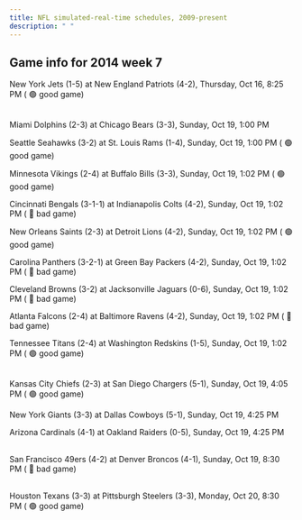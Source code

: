 ```yaml
---
title: NFL simulated-real-time schedules, 2009-present
description: " "
---
```


## Game info for 2014 week 7
New York Jets (1-5) at New England Patriots (4-2), Thursday, Oct 16, 8:25 PM (	:green_circle: good game)

<br/>Miami Dolphins (2-3) at Chicago Bears (3-3), Sunday, Oct 19, 1:00 PM

Seattle Seahawks (3-2) at St. Louis Rams (1-4), Sunday, Oct 19, 1:00 PM (	:green_circle: good game)

Minnesota Vikings (2-4) at Buffalo Bills (3-3), Sunday, Oct 19, 1:02 PM (	:green_circle: good game)

Cincinnati Bengals (3-1-1) at Indianapolis Colts (4-2), Sunday, Oct 19, 1:02 PM (	:red_circle: bad game)

New Orleans Saints (2-3) at Detroit Lions (4-2), Sunday, Oct 19, 1:02 PM (	:green_circle: good game)

Carolina Panthers (3-2-1) at Green Bay Packers (4-2), Sunday, Oct 19, 1:02 PM (	:red_circle: bad game)

Cleveland Browns (3-2) at Jacksonville Jaguars (0-6), Sunday, Oct 19, 1:02 PM (	:red_circle: bad game)

Atlanta Falcons (2-4) at Baltimore Ravens (4-2), Sunday, Oct 19, 1:02 PM (	:red_circle: bad game)

Tennessee Titans (2-4) at Washington Redskins (1-5), Sunday, Oct 19, 1:02 PM (	:green_circle: good game)

<br/>Kansas City Chiefs (2-3) at San Diego Chargers (5-1), Sunday, Oct 19, 4:05 PM (	:green_circle: good game)

New York Giants (3-3) at Dallas Cowboys (5-1), Sunday, Oct 19, 4:25 PM

Arizona Cardinals (4-1) at Oakland Raiders (0-5), Sunday, Oct 19, 4:25 PM

<br/>San Francisco 49ers (4-2) at Denver Broncos (4-1), Sunday, Oct 19, 8:30 PM (	:red_circle: bad game)

<br/>Houston Texans (3-3) at Pittsburgh Steelers (3-3), Monday, Oct 20, 8:30 PM (	:green_circle: good game)

